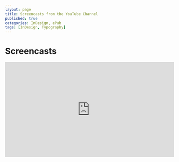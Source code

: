 ```yaml
---
layout: page
title: Screencasts from the YouTube Channel
published: true
categories: InDesign, ePub
tags: [InDesign, Typography]
---
```

# Screencasts

<iframe width="560" height="315" src="https://www.youtube.com/embed/videoseries?list=PL45AD0XX_t1JUmAYE6obLfPNvFq5cqiMX&amp;showinfo=0" frameborder="0" allowfullscreen></iframe>
